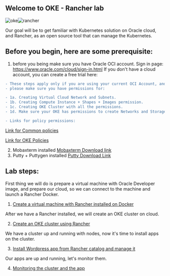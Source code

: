 ## Welcome to OKE - Rancher lab ##

![oke](https://i2.wp.com/www.dbform.com/wp-content/uploads/2019/11/k8s-oracle-617x400.png?resize=350%2C200&ssl=1)![rancher](https://boxboat.com/2019/08/15/getting-started-with-rancher/rancher-logo.jpg?resize=350%2C200&ssl=1)

Our goal will be to get familiar with Kubernetes solution on Oracle cloud,
and Rancher, as an open source tool that can manage the Kubernetes. 


## Before you begin, here are some prerequisite: ##


1. before you being make sure you have Oracle OCI account.
Sign in page: https://www.oracle.com/cloud/sign-in.html
If you don't have a cloud account, you can create a free trial here: 
<URL>
  
```diff 
- These steps apply only if you are using your current OCI Account, and you are not under root compartment
- please make sure you have permissions for:

- 1a. Creating Virtual Cloud Network and Subnets.
- 1b. Creating Compute Instance + Shapes + Images permission.
- 1c. Creating OKE Cluster with all the permissions.
- 1d. Make sure your OKE has permissions to create Networks and Storage.

- Links for policy permissions:
```
  [Link for Common policies](https://docs.cloud.oracle.com/en-us/iaas/Content/Identity/Concepts/commonpolicies.htm)

  [Link for OKE Policies](https://docs.cloud.oracle.com/en-us/iaas/Content/ContEng/Concepts/contengpolicyconfig.htm)


2. Mobaxterm installed 
    [Mobaxterm Download link](https://mobaxterm.mobatek.net/download.html)
3. Putty + Puttygen installed 
    [Putty Download Link](https://www.chiark.greenend.org.uk/~sgtatham/putty/latest.html)




## Lab steps: ## 

First thing we will do is prepare a virtual machine with Oracle Developer image,
and prepare our cloud, so we can connect to the machine and launch a Rancher Docker.

1. [Create a virtual machine with Rancher installed on Docker](vm.md) 

After we have a Rancher installed, 
we will create an OKE cluster on cloud. 

2. [Create an OKE cluster using Rancher](cluster.md)

We have a cluster up and running with nodes, 
now it's time to install apps on the cluster. 

3. [Install Wordpress app from Rancher catalog and manage it](wp.md)

Our apps are up and running, let's monitor them. 

4. [Monitoring the cluster and the app](mon.md)
